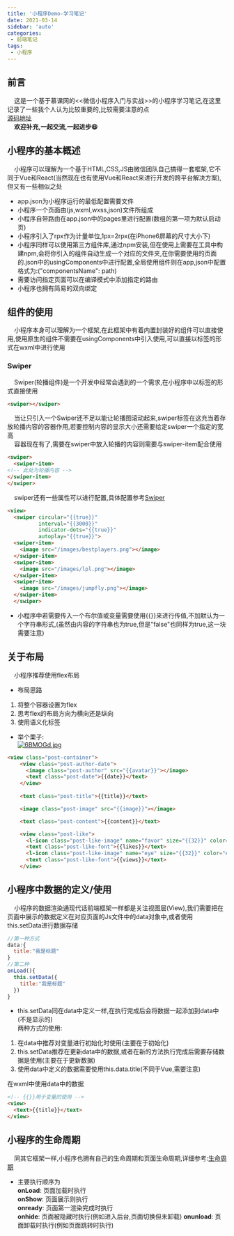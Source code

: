 ```yaml
---
title: '小程序Demo-学习笔记'
date: 2021-03-14
sidebar: 'auto'
categories:
 - 前端笔记
tags:
 - 小程序
---
```


## 前言  

&#160;&#160;&#160;&#160;这是一个基于慕课网的<<微信小程序入门与实战>>的小程序学习笔记,在这里记录了一些我个人认为比较重要的,比较需要注意的点  
[源码地址](https://github.com/A-hans/MiNi-Program-Demo)  
&#160;&#160;&#160;&#160;**欢迎补充,一起交流,一起进步😆**

## 小程序的基本概述  

&#160;&#160;&#160;&#160;小程序可以理解为一个基于HTML,CSS,JS由微信团队自己搞得一套框架,它不同于Vue和React(当然现在也有使用Vue和React来进行开发的跨平台解决方案),但又有一些相似之处  

+ app.json为小程序运行的最低配置需要文件
+ 小程序一个页面由(js,wxml,wxss,json)文件所组成
+ 小程序自带路由在app.json中的pages里进行配置(数组的第一项为默认启动页)
+ 小程序引入了rpx作为计量单位,1px=2rpx(在iPhone6屏幕的尺寸大小下)
+ 小程序同样可以使用第三方组件库,通过npm安装,但在使用上需要在工具中构建npm,会将你引入的组件自动生成一个对应的文件夹,在你需要使用的页面的.json中的usingComponents中进行配置,全局使用组件则在app,json中配置格式为:("componentsName": path)
+ 需要访问指定页面可以在编译模式中添加指定的路由  
+ 小程序也拥有简易的双向绑定

## 组件的使用  

&#160;&#160;&#160;&#160;小程序本身可以理解为一个框架,在此框架中有着内置封装好的组件可以直接使用,使用原生的组件不需要在usingComponents中引入使用,可以直接以标签的形式在wxml中进行使用

### Swiper
  
&#160;&#160;&#160;&#160;Swiper(轮播组件)是一个开发中经常会遇到的一个需求,在小程序中以标签的形式直接使用  

  ```html
  <swiper></swiper>
  ```

&#160;&#160;&#160;&#160;当让只引入一个Swiper还不足以能让轮播图滚动起来,swiper标签在这充当着存放轮播内容的容器作用,若要控制内容的显示大小还需要给定swiper一个指定的宽高  
&#160;&#160;&#160;&#160;容器现在有了,需要在swiper中放入轮播的内容则需要与swiper-item配合使用  

```html
<swiper>
  <swiper-item>
<!-- 此处为轮播内容 -->
</swiper-item>
</swiper>
```

&#160;&#160;&#160;&#160;swiper还有一些属性可以进行配置,具体配置参考[Swiper](https://developers.weixin.qq.com/miniprogram/dev/component/swiper.html)  

```html
<view>
  <swiper circular="{{true}}" 
          interval="{{3000}}" 
          indicator-dots="{{true}}" 
          autoplay="{{true}}">
  <swiper-item>
    <image src="/images/bestplayers.png"></image>
  </swiper-item>
  <swiper-item>
    <image src="/images/lpl.png"></image>
  </swiper-item>
  <swiper-item>
    <image src="/images/jumpfly.png"></image>
  </swiper-item>
  </swiper>
```

+ 小程序中若需要传入一个布尔值或变量需要使用{{}}来进行传值,不加默认为一个字符串形式,(虽然由内容的字符串也为true,但是"false"也同样为true,这一块需要注意)

## 关于布局  

&#160;&#160;&#160;&#160;小程序推荐使用flex布局  

+ 布局思路

1. 将整个容器设置为flex  
2. 思考flex的布局方向为横向还是纵向  
3. 使用语义化标签  

+ 举个栗子:  
[![6BMOGd.jpg](https://s3.ax1x.com/2021/03/15/6BMOGd.jpg)](https://imgtu.com/i/6BMOGd)

```html
<view class="post-container">
    <view class="post-author-date">
      <image class="post-author" src="{{avatar}}"></image>
      <text class="post-date">{{date}}</text>
    </view>
    
    <text class="post-title">{{title}}</text>

    <image class="post-image" src="{{image}}"></image>

    <text class="post-content">{{content}}</text>

    <view class="post-like">
      <l-icon class="post-like-image" name="favor" size="{{32}}" color="#666"/>
      <text class="post-like-font">{{likes}}</text>
      <l-icon class="post-like-image" name="eye" size="{{32}}" color="#666"/>
      <text class="post-like-font">{{views}}</text>
    </view>  
```  

## 小程序中数据的定义/使用  

&#160;&#160;&#160;&#160;小程序的数据渲染通现代话前端框架一样都是关注视图层(View),我们需要把在页面中展示的数据定义在对应页面的Js文件中的data对象中,或者使用this.setData进行数据存储  

```js
//第一种方式
data:{
  title:"我是标题"
}
//第二种
onLoad(){
  this.setData({
    title:"我是标题"
  })
}
```  

+ this.setData同在data中定义一样,在执行完成后会将数据一起添加到data中(不是显示的)  
两种方式的使用:  

1. 在data中推荐对变量进行初始化时使用(主要在于初始化)
2. this.setData推荐在更新data中的数据,或者在新的方法执行完成后需要存储数据是使用(主要在于更新数据)
3. 使用data中定义的数据需要使用this.data.title(不同于Vue,需要注意)  

在wxml中使用data中的数据  

```html
<!-- {{}}用于变量的使用 -->
<view>
  <text>{{title}}</text>
</view>
```  

## 小程序的生命周期  

&#160;&#160;&#160;&#160;同其它框架一样,小程序也拥有自己的生命周期和页面生命周期,详细参考:[生命周期](https://developers.weixin.qq.com/miniprogram/dev/framework/app-service/page-life-cycle.html)

+ 主要执行顺序为  
**onLoad**: 页面加载时执行  
**onShow**: 页面展示则执行  
**onready**: 页面第一渲染完成时执行  
**onhide**: 页面被隐藏时执行(例如进入后台,页面切换但未卸载)
**onunload**: 页面卸载时执行(例如页面跳转时执行)
